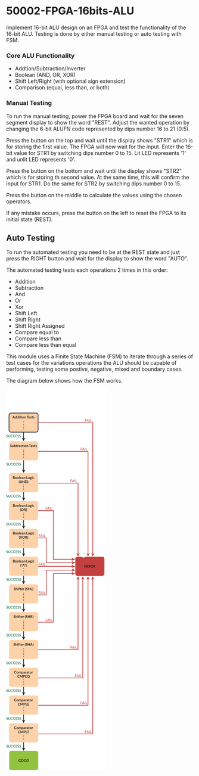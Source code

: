 # 50002-FPGA-16bits-ALU
Implement 16-bit ALU design on an FPGA and test the functionality of the 16-bit ALU.
Testing is done by either manual testing or auto testing with FSM.

### Core ALU Functionality
* Addtion/Subtraction/Inverter
* Boolean (AND, OR, XOR)
* Shift Left/Right (with optional sign extension)
* Comparison (equal, less than, or both)

### Manual Testing
To run the manual testing, power the FPGA board and wait for the seven segment display to show the word "REST". Adjust the wanted operation by changing the 6-bit ALUFN code represented by dips number 16 to 21 (0:5). 

Press the button on the top and wait until the display shows "STR1" which is for storing the first value. The FPGA will now wait for the input. Enter the 16-bit value for STR1 by switching dips number 0 to 15. Lit LED represents '1' and unlit LED represents '0'. 

Press the button on the bottom and wait until the display shows "STR2" which is for storing th second value. At the same time, this will confirm the input for STR1. Do the same for STR2 by switching dips number 0 to 15.

Press the button on the middle to calculate the values using the chosen operators.

If any mistake occurs, press the button on the left to reset the FPGA to its initial state (REST).

## Auto Testing
To run the automated testing you need to be at the REST state and just press the RIGHT button and wait for the display to show the word "AUTO".

The automated testing tests each operations 2 times in this order:

- Addition
- Subtraction
- And
- Or
- Xor
- Shift Left
- Shift Right
- Shift Right Assigned
- Compare equal to
- Compare less than
- Compare less than equal

This module uses a Finite State Machine (FSM) to iterate through a series of test cases for the variations operations the ALU should be capable of performing, testing some postive, negative, mixed and boundary cases.

The diagram below shows how the FSM works.

![img_fsm](FSM_FPGA.png)


